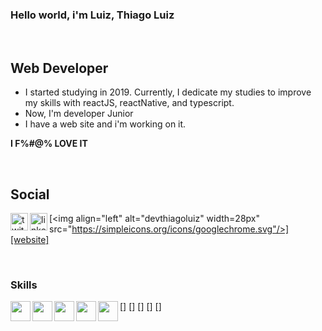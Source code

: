 ### Hello world, i'm Luiz, Thiago Luiz 

<br />

## Web Developer 

   - I started studying in 2019. Currently, I dedicate my studies to improve my skills with reactJS, reactNative, and typescript.
   - Now, I'm developer Junior
   - I have a web site and i'm working on it.

   **I F%#@% LOVE IT**

<br />

## Social
   
[<img align="left" alt="twitter Icon" width="28px" src="https://simpleicons.org/icons/twitter.svg"/>][twitter]

[<img align="left" alt="linkedin" width="28px" src="https://simpleicons.org/icons/linkedin.svg"/>][linkedin]

[<img align="left" alt="devthiagoluiz" width=28px" src="https://simpleicons.org/icons/googlechrome.svg"/>][website]

<br/>

### Skills

[<img align="left" width="32px" src="https://simpleicons.org/icons/html5.svg"/>]
[<img align="left" width="32px" src="https://simpleicons.org/icons/javascript.svg"/>]
[<img align="left" width="32px" src="https://simpleicons.org/icons/css3.svg"/>]
[<img align="left" width="32px" src="https://simpleicons.org/icons/styled-components.svg"/>]
[<img align="left" width="32px" src="https://simpleicons.org/icons/react.svg"/>]


<br/>
<br/>


[website]: https://devthiagoluiz.com.br/
[twitter]: https://twitter.com/RpThiagoluiz
[linkedin]: https://www.linkedin.com/in/thiago-luiz-0984191a7/

